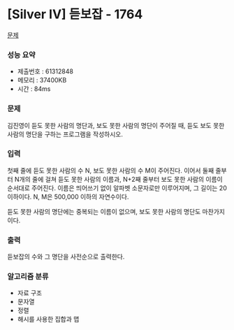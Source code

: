 # [Silver IV] 듣보잡 - 1764
<a href="https://www.acmicpc.net/problem/1764">문제</a>

### 성능 요약
- 제출번호 : 61312848 <br>
- 메모리 : 37400KB <br>
- 시간 : 84ms

### 문제
김진영이 듣도 못한 사람의 명단과, 보도 못한 사람의 명단이 주어질 때, 듣도 보도 못한 사람의 명단을 구하는 프로그램을 작성하시오.

### 입력
첫째 줄에 듣도 못한 사람의 수 N, 보도 못한 사람의 수 M이 주어진다. 이어서 둘째 줄부터 N개의 줄에 걸쳐 듣도 못한 사람의 이름과, N+2째 줄부터 보도 못한 사람의 이름이 순서대로 주어진다. 이름은 띄어쓰기 없이 알파벳 소문자로만 이루어지며, 그 길이는 20 이하이다. N, M은 500,000 이하의 자연수이다.

듣도 못한 사람의 명단에는 중복되는 이름이 없으며, 보도 못한 사람의 명단도 마찬가지이다.

### 출력
듣보잡의 수와 그 명단을 사전순으로 출력한다.

### 알고리즘 분류
- 자료 구조
- 문자열
- 정렬
- 해시를 사용한 집합과 맵
